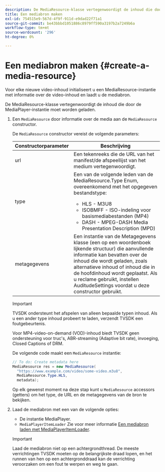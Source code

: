 ```yaml
---
description: De MediaResource-klasse vertegenwoordigt de inhoud die door de MediaPlayer-instantie moet worden geladen.
title: Een mediabron maken
exl-id: 754515e9-567d-4f9f-911d-e9dad22f71a1
source-git-commit: be43bbbd1051886c8979ff590a3197b2a7249b6a
workflow-type: tm+mt
source-wordcount: '296'
ht-degree: 0%

---
```


# Een mediabron maken {#create-a-media-resource}

Voor elke nieuwe video-inhoud initialiseert u een MediaResource-instantie met informatie over de video-inhoud en laadt u de mediabron.

De MediaResource-klasse vertegenwoordigt de inhoud die door de MediaPlayer-instantie moet worden geladen.

1. Een `MediaResource` door informatie over de media aan de `MediaResource` constructor.

   De `MediaResource` constructor vereist de volgende parameters:

   <table id="table_22886D6770FB45E99D35D0B90E6CC302">
      <thead>
      <tr>
      <th colname="col1" class="entry"> Constructorparameter </th>
      <th colname="col2" class="entry"> Beschrijving </th>
      </tr>
      </thead>
      <tbody>
      <tr>
      <td colname="col1"> <span class="codeph"> url </span> </td>
      <td colname="col2"> Een tekenreeks die de URL van het manifest/de afspeellijst van het medium vertegenwoordigt. </td>
      </tr>
      <tr>
      <td colname="col1"> <span class="codeph"> type </span> </td>
      <td colname="col2"> Een van de volgende leden van de <span class="codeph"> MediaResource.Type </span> Enum, overeenkomend met het opgegeven bestandstype:
      <ul id="ul_C286ED3C31364B858A1C9AF3356E9282">
      <li id="li_25B24EF76D8849DE8764539F25E435FA"> <span class="codeph"> HLS </span> - M3U8 </li>
      <li id="li_1344A41B434D49229E392F1AAF9ECA81"> <span class="codeph"> ISOBMFF </span> - ISO-indeling voor basismediabestanden (MP4) </li>
      <li id="li_92392073B7334916B06B16570C51AC91"> <span class="codeph"> DASH </span> - MPEG-DASH Media Presentation Description (MPD) </li>
      </ul> </td>
      </tr>
      <tr>
      <td colname="col1"> <span class="codeph"> metagegevens </span> </td>
      <td colname="col2"> Een instantie van de <span class="codeph"> Metagegevens </span> klasse (een op een woordenboek lijkende structuur) die aanvullende informatie kan bevatten over de inhoud die wordt geladen, zoals alternatieve inhoud of inhoud die in de hoofdinhoud wordt geplaatst. Als u reclame gebruikt, instellen <span class="codeph"> AuditudeSettings </span> voordat u deze constructor gebruikt. </td>
      </tr>
      </tbody>
   </table>

   >[!IMPORTANT]
   >
   >TVSDK ondersteunt het afspelen van alleen bepaalde typen inhoud. Als u een ander type inhoud probeert te laden, verzendt TVSDK een foutgebeurtenis.
   >
   >Voor MP4-video-on-demand (VOD)-inhoud biedt TVSDK geen ondersteuning voor truc&#39;s, ABR-streaming (Adaptive bit rate), invoeging, Closed Captions of DRM.

   De volgende code maakt een `MediaResource` instantie:

   ```java
   // To do: Create metadata here
   MediaResource res = new MediaResource(
     "https://www.example.com/video/some-video.m3u8",
     MediaResource.Type.HLS,
     metadata);
   ```

   Op elk gewenst moment na deze stap kunt u `MediaResource` accessors (getters) om het type, de URL en de metagegevens van de bron te bekijken.

1. Laad de mediabron met een van de volgende opties:

   * De instantie MediaPlayer.
   * `MediaPlayerItemLoader` Zie voor meer informatie [Een mediabron laden met MediaPlayerItemLoader](../../../tvsdk-2.7-for-android/content-playback-options/mediaplayer-initialize-for-video/t-psdk-android-2.7-media-resource-load-using-mediaplayeritemloader.md).

   >[!IMPORTANT]
   >
   >Laad de mediabron niet op een achtergrondthread. De meeste verrichtingen TVSDK moeten op de belangrijkste draad lopen, en het runnen van hen op een achtergronddraad kan de verrichting veroorzaken om een fout te werpen en weg te gaan.
